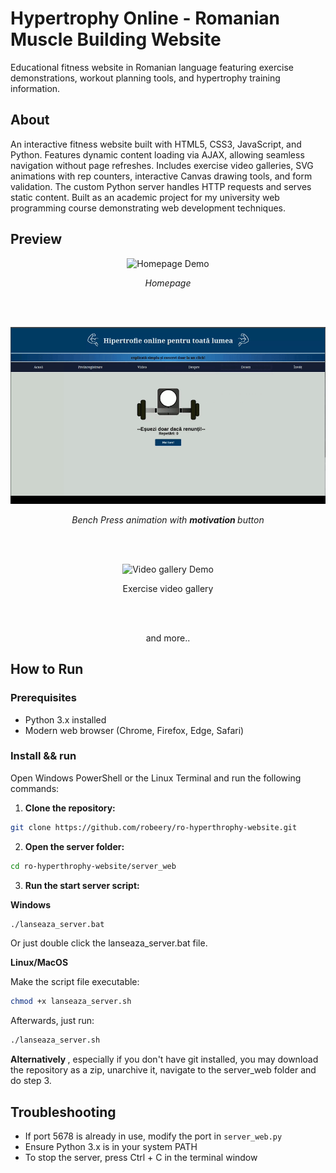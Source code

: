 # Hypertrophy Online - Romanian Muscle Building Website

Educational fitness website in Romanian language featuring exercise demonstrations, workout planning tools, and hypertrophy training information. 
## About

An interactive fitness website built with HTML5, CSS3, JavaScript, and Python. Features dynamic content loading via AJAX, allowing seamless navigation without page refreshes. Includes exercise video galleries, SVG animations with rep counters, interactive Canvas drawing tools, and form validation. The custom Python server handles HTTP requests and serves static content. Built as an academic project for my university web programming course demonstrating web development techniques.



## Preview
<p align="center">
  <img src="continut/imagini/gifs/acasa_showcase.gif" width="600" alt="Homepage Demo">
</p>
<p align="center"><i>Homepage</i></p>
</br> </br>

<p align="center">
  <img src="continut/imagini/gifs/desen_showcase.gif" width="600" alt="Desen Demo">
</p>
<p align="center"><i>Bench Press animation with <i> <b> motivation </b></i> button</i></p>

</br> </br>

<p align="center">
  <img src="continut/imagini/gifs/video_showcase.gif" width="600" alt="Video gallery Demo">
</p>
<p align="center">Exercise video gallery </p>

</br> </br>
<p align="center">and more..</p>

## How to Run

### Prerequisites
- Python 3.x installed
- Modern web browser (Chrome, Firefox, Edge, Safari)

### Install && run
Open Windows PowerShell or the Linux Terminal and run the following commands:
1. **Clone the repository:**
   
```bash
git clone https://github.com/robeery/ro-hyperthrophy-website.git
```


2. **Open the server folder:**
```bash
cd ro-hyperthrophy-website/server_web
```

3. **Run the start server script:**
   
<b>Windows</b>
```bash
./lanseaza_server.bat
```
Or just double click the lanseaza_server.bat file.
</br>

<b> Linux/MacOS </b>

Make the script file executable:
```bash
chmod +x lanseaza_server.sh
```
Afterwards, just run:
```bash
./lanseaza_server.sh
```
<b> Alternatively </b>, especially if you don't have git installed, you may download the repository as a zip, unarchive it, navigate to the server_web folder and do step 3.

## Troubleshooting
- If port 5678 is already in use, modify the port in `server_web.py`
- Ensure Python 3.x is in your system PATH
- To stop the server, press Ctrl + C in the terminal window




